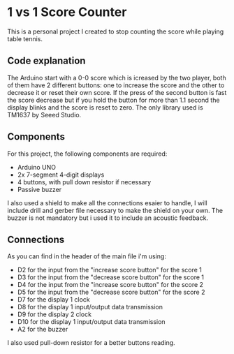 # 1 vs 1 Score Counter

This is a personal project I created to stop counting the score while playing table tennis.

## Code explanation

The Arduino start with a 0-0 score which is icreased by the two player, both of them have 2 different buttons: one to increase the score and the other to decrease it or reset their own score. 
If the press of the second button is fast the score decrease but if you hold the button for more than 1.1 second the display blinks and the score is reset to zero.
The only library used is TM1637 by Seeed Studio.

## Components

For this project, the following components are required:
* Arduino UNO
* 2x 7-segment 4-digit displays
* 4 buttons, with pull down resistor if necessary
* Passive buzzer

I also used a shield to make all the connections esaier to handle, I will include drill and gerber file necessary to make the shield on your own. The buzzer is not mandatory but i used it to include an acoustic feedback.

## Connections

As you can find in the header of the main file i'm using:
* D2 for the input from the "increase score button" for the score 1
* D3 for the input from the "decrease score button" for the score 1
* D4 for the input from the "increase score button" for the score 2
* D5 for the input from the "decrease score button" for the score 2
* D7 for the display 1 clock
* D8 for the display 1 input/output data transmission
* D9 for the display 2 clock
* D10 for the display 1 input/output data transmission
* A2 for the buzzer

I also used pull-down resistor for a better buttons reading.
